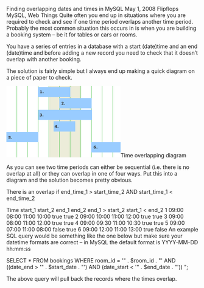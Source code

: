 Finding overlapping dates and times in MySQL
May 1, 2008  Flipflops  MySQL, Web Things
Quite often you end up in situations where you are required to check and see if one time period overlaps another time period. Probably the most common situation this occurs in is when you are building a booking system – be it for tables or cars or rooms.

You have a series of entries in a database with a start (date)time and an end (date)time and before adding a new record you need to check that it doesn’t overlap with another booking.

The solution is fairly simple but I always end up making a quick diagram on a piece of paper to check.

![img.png](img.png)Time overlapping diagram

As you can see two time periods can either be sequential (i.e. there is no overlap at all) or they can overlap in one of four ways. Put this into a diagram and the solution becomes pretty obvious.

There is an overlap if end_time_1 > start_time_2 AND start_time_1 < end_time_2

Time	start_1	start_2	end_1	end_2	end_1 > start_2	start_1 < end_2
1	09:00	08:00	11:00	10:00	true	true
2	09:00	10:00	11:00	12:00	true	true
3	09:00	08:00	11:00	12:00	true	true
4	09:00	09:30	11:00	10:30	true	true
5	09:00	07:00	11:00	08:00	false	true
6	09:00	12:00	11:00	13:00	true	false
An example SQL query would be something like the one below but make sure your datetime formats are correct – in MySQL the default format is YYYY-MM-DD hh:mm:ss

SELECT * FROM bookings WHERE room_id = '" . $room_id . "' AND ((date_end > '" . $start_date . "') AND (date_start < '" . $end_date . "')) ";

The above query will pull back the records where the times overlap.